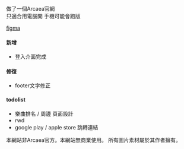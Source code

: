 做了一個Arcaea官網   
只適合用電腦開 手機可能會跑版  

[figma](https://www.figma.com/proto/C1XoZkemnk3ykEovt85fmr/Arcaea?node-id=1-2&starting-point-node-id=1%3A2&t=gATSV0zfMd9N9i7c-1)

#### 新增
- 登入介面完成

#### 修復
- footer文字修正

#### todolist
- 樂曲排名 / 周邊 頁面設計
- rwd
- google play / apple store 跳轉連結


本網站非Arcaea官方。本網站無商業使用。 
所有圖片素材屬於其作者擁有。